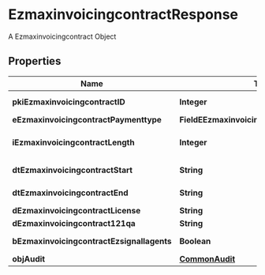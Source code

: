 

# EzmaxinvoicingcontractResponse

A Ezmaxinvoicingcontract Object

## Properties

| Name | Type | Description | Notes |
|------------ | ------------- | ------------- | -------------|
|**pkiEzmaxinvoicingcontractID** | **Integer** | The unique ID of the Ezmaxinvoicingcontract |  |
|**eEzmaxinvoicingcontractPaymenttype** | **FieldEEzmaxinvoicingcontractPaymenttype** |  |  |
|**iEzmaxinvoicingcontractLength** | **Integer** | The length in years of the Ezmaxinvoicingcontract |  |
|**dtEzmaxinvoicingcontractStart** | **String** | The start date of the Ezmaxinvoicingcontract |  |
|**dtEzmaxinvoicingcontractEnd** | **String** | The end date of the Ezmaxinvoicingcontract |  |
|**dEzmaxinvoicingcontractLicense** | **String** | The price of the license |  |
|**dEzmaxinvoicingcontract121qa** | **String** | The price for 121QA |  |
|**bEzmaxinvoicingcontractEzsignallagents** | **Boolean** | Whether eZsign is for all agents |  |
|**objAudit** | [**CommonAudit**](CommonAudit.md) |  |  |



